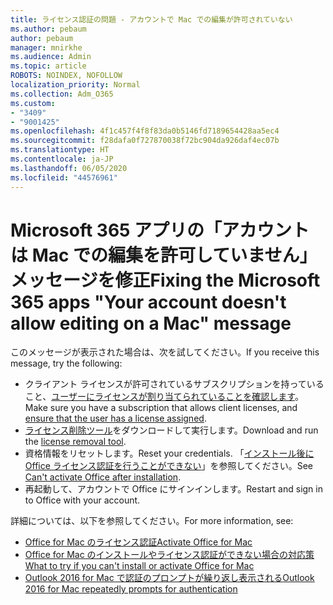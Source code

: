 ```yaml
---
title: ライセンス認証の問題 - アカウントで Mac での編集が許可されていない
ms.author: pebaum
author: pebaum
manager: mnirkhe
ms.audience: Admin
ms.topic: article
ROBOTS: NOINDEX, NOFOLLOW
localization_priority: Normal
ms.collection: Adm_O365
ms.custom:
- "3409"
- "9001425"
ms.openlocfilehash: 4f1c457f4f8f83da0b5146fd7189654428aa5ec4
ms.sourcegitcommit: f28dafa0f727870038f72bc904da926daf4ec07b
ms.translationtype: HT
ms.contentlocale: ja-JP
ms.lasthandoff: 06/05/2020
ms.locfileid: "44576961"
---
```

# <a name="fixing-the-microsoft-365-apps-your-account-doesnt-allow-editing-on-a-mac-message"></a><span data-ttu-id="681ba-102">Microsoft 365 アプリの「アカウントは Mac での編集を許可していません」メッセージを修正</span><span class="sxs-lookup"><span data-stu-id="681ba-102">Fixing the Microsoft 365 apps "Your account doesn't allow editing on a Mac" message</span></span>

<span data-ttu-id="681ba-103">このメッセージが表示された場合は、次を試してください。</span><span class="sxs-lookup"><span data-stu-id="681ba-103">If you receive this message, try the following:</span></span>

- <span data-ttu-id="681ba-104">クライアント ライセンスが許可されているサブスクリプションを持っていること、[ユーザーにライセンスが割り当てられていることを確認します](https://docs.microsoft.com/microsoft-365/admin/add-users/add-users)。</span><span class="sxs-lookup"><span data-stu-id="681ba-104">Make sure you have a subscription that allows client licenses, and [ensure that the user has a license assigned](https://docs.microsoft.com/microsoft-365/admin/add-users/add-users).</span></span> 
- <span data-ttu-id="681ba-105">[ライセンス削除ツール](https://support.office.com/article/how-to-remove-office-license-files-on-a-mac-b032c0f6-a431-4dad-83a9-6b727c03b193)をダウンロードして実行します。</span><span class="sxs-lookup"><span data-stu-id="681ba-105">Download and run the [license removal tool](https://support.office.com/article/how-to-remove-office-license-files-on-a-mac-b032c0f6-a431-4dad-83a9-6b727c03b193).</span></span>
- <span data-ttu-id="681ba-106">資格情報をリセットします。</span><span class="sxs-lookup"><span data-stu-id="681ba-106">Reset your credentials.</span></span> <span data-ttu-id="681ba-107">「[インストール後に Office ライセンス認証を行うことができない](https://support.office.com/article/5efba2b4-b1e6-4e5f-bf3c-6ab945d03dea#bkmk_cantactivate)」を参照してください。</span><span class="sxs-lookup"><span data-stu-id="681ba-107">See [Can't activate Office after installation](https://support.office.com/article/5efba2b4-b1e6-4e5f-bf3c-6ab945d03dea#bkmk_cantactivate).</span></span>
- <span data-ttu-id="681ba-108">再起動して、アカウントで Office にサインインします。</span><span class="sxs-lookup"><span data-stu-id="681ba-108">Restart and sign in to Office with your account.</span></span>

<span data-ttu-id="681ba-109">詳細については、以下を参照してください。</span><span class="sxs-lookup"><span data-stu-id="681ba-109">For more information, see:</span></span>
- [<span data-ttu-id="681ba-110">Office for Mac のライセンス認証</span><span class="sxs-lookup"><span data-stu-id="681ba-110">Activate Office for Mac</span></span>](https://support.office.com/article/activate-office-for-mac-7f6646b1-bb14-422a-9ad4-a53410fcefb2)
- [<span data-ttu-id="681ba-111">Office for Mac のインストールやライセンス認証ができない場合の対応策</span><span class="sxs-lookup"><span data-stu-id="681ba-111">What to try if you can't install or activate Office for Mac</span></span>](https://support.office.com/article/5efba2b4-b1e6-4e5f-bf3c-6ab945d03dea#picktab=activation)
- [<span data-ttu-id="681ba-112">Outlook 2016 for Mac で認証のプロンプトが繰り返し表示される</span><span class="sxs-lookup"><span data-stu-id="681ba-112">Outlook 2016 for Mac repeatedly prompts for authentication</span></span>](https://docs.microsoft.com/outlook/troubleshoot/sign-in/repeated-prompts-authentication)